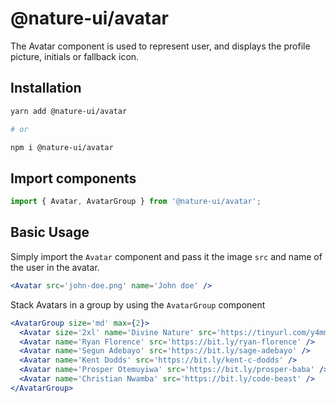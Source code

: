 # @nature-ui/avatar

The Avatar component is used to represent user, and displays the profile
picture, initials or fallback icon.

## Installation

```sh
yarn add @nature-ui/avatar

# or

npm i @nature-ui/avatar
```

## Import components

```jsx
import { Avatar, AvatarGroup } from '@nature-ui/avatar';
```

## Basic Usage

Simply import the `Avatar` component and pass it the image `src` and name of the
user in the avatar.

```jsx
<Avatar src='john-doe.png' name='John doe' />
```

Stack Avatars in a group by using the `AvatarGroup` component

```jsx
<AvatarGroup size='md' max={2}>
  <Avatar size='2xl' name='Divine Nature' src='https://tinyurl.com/y4mmkc9v' />
  <Avatar name='Ryan Florence' src='https://bit.ly/ryan-florence' />
  <Avatar name='Segun Adebayo' src='https://bit.ly/sage-adebayo' />
  <Avatar name='Kent Dodds' src='https://bit.ly/kent-c-dodds' />
  <Avatar name='Prosper Otemuyiwa' src='https://bit.ly/prosper-baba' />
  <Avatar name='Christian Nwamba' src='https://bit.ly/code-beast' />
</AvatarGroup>
```
